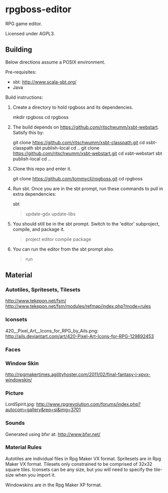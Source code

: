 rpgboss-editor
==============

RPG game editor.

Licensed under AGPL3.

Building
--------

Below directions assume a POSIX environment.

Pre-requisites:

+  sbt: http://www.scala-sbt.org/
+  Java

Build instructions:

1. Create a directory to hold rpgboss and its dependencies.

    mkdir rpgboss
    cd rpgboss

2. The build depends on https://github.com/ritschwumm/xsbt-webstart. Satisfy this by:

    git clone https://github.com/ritschwumm/xsbt-classpath.git
    cd xsbt-classpath
    sbt publish-local
    cd ..
    git clone https://github.com/ritschwumm/xsbt-webstart.git
    cd xsbt-webstart
    sbt publish-local
    cd ..

3. Clone this repo and enter it.

    git clone https://github.com/tommycli/rpgboss.git
    cd rpgboss

4. Run sbt. Once you are in the sbt prompt, run these commands to pull in extra dependencies:

    sbt
    > update-gdx
    > update-libs

5. You should still be in the sbt prompt. Switch to the 'editor' subproject, compile, and package it.

    > project editor
    > compile
    > package

6. You can run the editor from the sbt prompt also.

    > run

Material
--------

### Autotiles, Spritesets, Tilesets

http://www.tekepon.net/fsm/
http://www.tekepon.net/fsm/modules/refmap/index.php?mode=rules

### Iconsets

420__Pixel_Art__Icons_for_RPG_by_Ails.png:
http://ails.deviantart.com/art/420-Pixel-Art-Icons-for-RPG-129892453

### Faces

### Window Skin

http://rpgmakertimes.agilityhoster.com/2011/02/final-fantasy-i-xpvx-windowskin/

### Picture

LordSpirit.jpg:
http://www.rpgrevolution.com/forums/index.php?autocom=gallery&req=si&img=3701

### Sounds

Generated using bfxr at:
http://www.bfxr.net/

### Material Rules

Autotiles are individual files in Rpg Maker VX format.
Spritesets are in Rpg Maker VX format.
Tilesets only constrained to be comprised of 32x32 square tiles.
Iconsets can be any size, but you will need to specify the tile-size when you import it.

Windowskins are in the Rpg Maker XP format.

